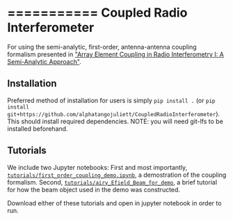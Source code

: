 ===========
Coupled Radio Interferometer
===========

For using the semi-analytic, first-order, antenna-antenna coupling formalism presented in ["Array Element Coupling in Radio Interferometry I: A Semi-Analytic Approach"](https://academic.oup.com/mnras/article-abstract/514/2/1804/6564718?login=false).

## Installation

Preferred method of installation for users is simply `pip install .`
(or `pip install git+https://github.com/alphatangojuliett/CoupledRadioInterferometer`). This should install 
required dependencies. NOTE: you will need git-lfs to be installed beforehand.

## Tutorials

We include two Jupyter notebooks: First and most importantly, [`tutorials/first_order_coupling_demo.ipynb`](tutorials/first_order_coupling_demo.ipynb), a demostration of the coupling formalism. Second, [`tutorials/airy_Efield_Beam_for_demo`](tutorials/airy_Efield_Beam_for_demo.ipynb), a brief 
tutorial for how the beam object used in the demo was constructed. 

Download either of these tutorials and open in jupyter notebook in order to run.
